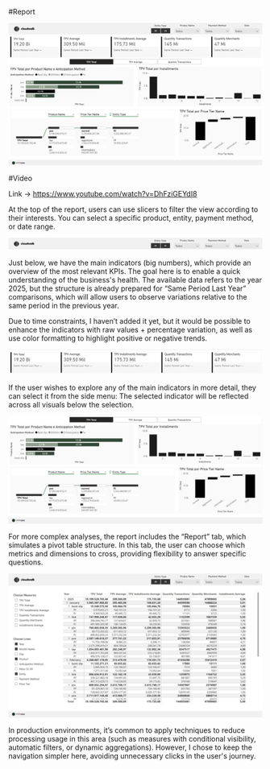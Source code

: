 
#Report 

![Report Full](https://github.com/GuiilhermeLorenzetti/CloudWalk/raw/main/imagem/report%20-%20full.png)

#Video

Link -> https://www.youtube.com/watch?v=DhFziGEYdI8


At the top of the report, users can use slicers to filter the view according to their interests. You can select a specific product, entity, payment method, or date range.

![Slicer](https://github.com/GuiilhermeLorenzetti/CloudWalk/raw/main/imagem/slicer.png)

Just below, we have the main indicators (big numbers), which provide an overview of the most relevant KPIs. The goal here is to enable a quick understanding of the business's health. The available data refers to the year 2025, but the structure is already prepared for “Same Period Last Year” comparisons, which will allow users to observe variations relative to the same period in the previous year.

Due to time constraints, I haven’t added it yet, but it would be possible to enhance the indicators with raw values + percentage variation, as well as use color formatting to highlight positive or negative trends.

![Big Numbers](https://github.com/GuiilhermeLorenzetti/CloudWalk/raw/main/imagem/big_number.png)

If the user wishes to explore any of the main indicators in more detail, they can select it from the side menu:
The selected indicator will be reflected across all visuals below the selection.

![Artifacts](https://github.com/GuiilhermeLorenzetti/CloudWalk/raw/main/imagem/artifacts.png)

For more complex analyses, the report includes the “Report” tab, which simulates a pivot table structure. In this tab, the user can choose which metrics and dimensions to cross, providing flexibility to answer specific questions.

![Analytical Report](https://github.com/GuiilhermeLorenzetti/CloudWalk/raw/main/imagem/analytical.png)

In production environments, it’s common to apply techniques to reduce processing usage in this area (such as measures with conditional visibility, automatic filters, or dynamic aggregations). However, I chose to keep the navigation simpler here, avoiding unnecessary clicks in the user's journey.


